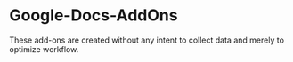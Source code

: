 # Google-Docs-AddOns
These add-ons are created without any intent to collect data and merely to optimize workflow.
